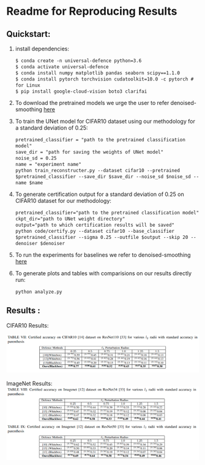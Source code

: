 # Readme for Reproducing Results

## Quickstart:
1. install dependencies:
    ```
    $ conda create -n universal-defence python=3.6
    $ conda activate universal-defence
    $ conda install numpy matplotlib pandas seaborn scipy==1.1.0
    $ conda install pytorch torchvision cudatoolkit=10.0 -c pytorch # for Linux
    $ pip install google-cloud-vision boto3 clarifai

    ```

2. To download the pretrained models we urge the user to refer denoised-smoothing [here](https://github.com/microsoft/denoised-smoothing)

3. To train the UNet model for CIFAR10 dataset using our methodology for a standard deviation of 0.25: 
    ```
    pretrained_classifier = "path to the pretrained classification model"
    save_dir = "path for saving the weights of UNet model"
    noise_sd = 0.25
    name = "experiment name"
    python train_reconstructer.py --dataset cifar10 --pretrained $pretrained_classifier --save_dir $save_dir --noise_sd $noise_sd --name $name
    ```

4. To generate certification output for a standard deviation of 0.25 on CIFAR10 dataset for our methodology:
    ```
    pretrained_classifier="path to the pretrained classification model"
    ckpt_dir="path to UNet weight directory"
    output="path to which certification results will be saved"
    python code/certify.py --dataset cifar10 --base_classifier $pretrained_classifier --sigma 0.25 --outfile $output --skip 20 --denoiser $denoiser
    ```

5. To run the experiments for baselines we refer to denoised-smoothing [here](https://github.com/microsoft/denoised-smoothing)

6. To generate plots and tables with comparisions on our results directly run:
    ```
    python analyze.py
    ```



## Results :
CIFAR10 Results:

<img src="table-images/cifar10_results.png" width="1000" >
<br>
<br>
ImageNet Results:

<img src="table-images/Imagenet_results.png" width="1000" >





